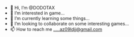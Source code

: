 - 👋 Hi, I’m @DODOTAX
- 👀 I’m interested in game...
- 🌱 I’m currently learning some things...
- 💞️ I’m looking to collaborate on some interesting games...
- 📫 How to reach me .....az09ldjj@gmail.com

<!---
DODOTAX/DODOTAX is a ✨ special ✨ repository because its `README.md` (this file) appears on your GitHub profile.
You can click the Preview link to take a look at your changes.
--->
